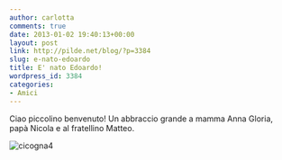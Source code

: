 ```yaml
---
author: carlotta
comments: true
date: 2013-01-02 19:40:13+00:00
layout: post
link: http://pilde.net/blog/?p=3384
slug: e-nato-edoardo
title: E' nato Edoardo!
wordpress_id: 3384
categories:
- Amici
---
```


Ciao piccolino benvenuto! Un abbraccio grande a mamma Anna Gloria, papà Nicola e al fratellino Matteo.

![cicogna4](http://pilde.net/blog/wp-content/uploads/2013/01/cicogna4.jpg)
